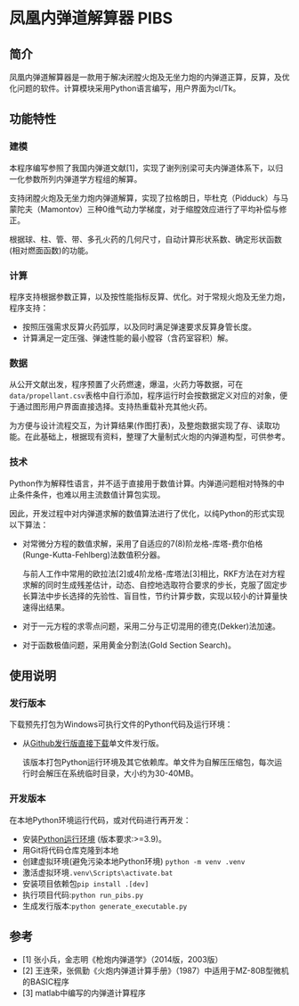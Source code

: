 # 凤凰内弹道解算器 PIBS
## 简介 
凤凰内弹道解算器是一款用于解决闭膛火炮及无坐力炮的内弹道正算，反算，及优化问题的软件。计算模块采用Python语言编写，用户界面为cl/Tk。

## 功能特性
### 建模
本程序编写参照了我国内弹道文献[1]，实现了谢列别梁可夫内弹道体系下，以归一化参数所列内弹道学方程组的解算。 

支持闭膛火炮及无坐力炮内弹道解算，实现了拉格朗日，毕杜克（Pidduck）与马蒙陀夫（Mamontov）三种0维气动力学梯度，对于缩膛效应进行了平均补偿与修正。 

根据球、柱、管、带、多孔火药的几何尺寸，自动计算形状系数、确定形状函数(相对燃面函数)的功能。

### 计算
程序支持根据参数正算，以及按性能指标反算、优化。对于常规火炮及无坐力炮，程序支持：
- 按照压强需求反算火药弧厚，以及同时满足弹速要求反算身管长度。
- 计算满足一定压强、弹速性能的最小膛容（含药室容积）解。

### 数据
从公开文献出发，程序预置了火药燃速，爆温，火药力等数据，可在`data/propellant.csv`表格中自行添加，程序运行时会按数据定义对应的对象，便于通过图形用户界面直接选择。支持热重载补充其他火药。

为方便与设计流程交互，为计算结果(作图打表)，及整炮数据实现了存、读取功能。在此基础上，根据现有资料，整理了大量制式火炮的内弹道构型，可供参考。

### 技术
Python作为解释性语言，并不适于直接用于数值计算。内弹道问题相对特殊的中止条件条件，也难以用主流数值计算包实现。

因此，开发过程中对内弹道求解的数值算法进行了优化，以纯Python的形式实现以下算法：
  
* 对常微分方程的数值求解，采用了自适应的7(8)阶龙格-库塔-费尔伯格(Runge-Kutta-Fehlberg)法数值积分器。
  
  与前人工作中常用的欧拉法[2]或4阶龙格-库塔法[3]相比，RKF方法在对方程求解的同时生成残差估计，动态、自控地选取符合要求的步长，克服了固定步长算法中步长选择的先验性、盲目性，节约计算步数，实现以较小的计算量快速得出结果。 
    
* 对于一元方程的求零点问题，采用二分与正切混用的德克(Dekker)法加速。
* 对于函数极值问题，采用黄金分割法(Gold Section Search)。

## 使用说明
### 发行版本
下载预先打包为Windows可执行文件的Python代码及运行环境：
* 从[Github发行版直接下载](https://github.com/octo-org/octo-repo/releases/latest)单文件发行版。 

    该版本打包Python运行环境及其它依赖库。单文件为自解压压缩包，每次运行时会解压在系统临时目录，大小约为30-40MB。

### 开发版本
在本地Python环境运行代码，或对代码进行再开发：
* 安装[Python运行环境](https://www.python.org/downloads/) (版本要求:>=3.9)。
* 用Git将代码仓库克隆到本地
* 创建虚拟环境(避免污染本地Python环境) `python -m venv .venv`
* 激活虚拟环境`.venv\Scripts\activate.bat`
* 安装项目依赖包`pip install .[dev]`
* 执行项目代码:`python run_pibs.py`
* 生成发行版本:`python generate_executable.py`


## 参考
- [1] 张小兵，金志明《枪炮内弹道学》（2014版，2003版）
- [2] 王连荣，张佩勤《火炮内弹道计算手册》（1987）中适用于MZ-80B型微机的BASIC程序
- [3] matlab中编写的内弹道计算程序
